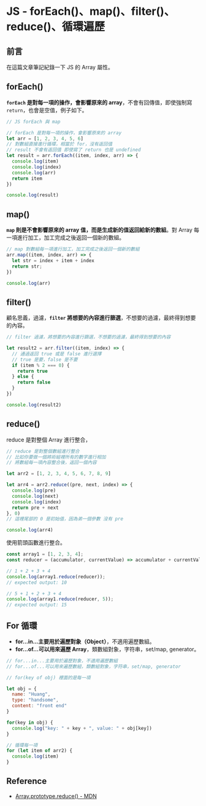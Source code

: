 # JS - forEach()、map()、filter()、reduce()、循環遍歷


## 前言

在這篇文章筆記紀錄一下 JS 的 Array 屬性。

## forEach()

**`forEach` 是對每一項的操作，會影響原來的 array**，不會有回傳值，即使強制寫 `return`，也會是空值，例子如下。

```js
// JS forEach 與 map

// forEach 是對每一項的操作，會影響原來的 array
let arr = [1, 2, 3, 4, 5, 6]
// 對數組直接進行循環，相當於 for，沒有返回值
// result 不會有返回值 即使寫了 return 也是 undefined
let result = arr.forEach((item, index, arr) => {
  console.log(item)
  console.log(index)
  console.log(arr)
  return item
})

console.log(result)
```

## map()

**`map` 則是不會影響原來的 array 值，而是生成新的值返回給新的數組**。對 Array 每一項進行加工，加工完成之後返回一個新的數組。

```js
// map 對數組每一項進行加工，加工完成之後返回一個新的數組
arr.map((item, index, arr) => {
  let str = index + item + index
  return str;
})

console.log(arr)
```

## filter()

顧名思義，過濾，**`filter` 將想要的內容進行篩選**，不想要的過濾，最終得到想要的內容。

```js
// filter 過濾，將想要的內容進行篩選，不想要的過濾，最終得到想要的內容

let result2 = arr.filter((item, index) => {
  // 通過返回 true 或是 false 進行選擇
  // true 是要，false 是不要
  if (item % 2 === 0) {
    return true
  } else {
    return false
  }
})

console.log(result2)
```

## reduce()

reduce 是對整個 Array 進行整合，

```js
// reduce 是對整個數組進行整合
// 比如你要做一個將術組裡所有的數字進行相加
// 將數組每一項內容整合後，返回一個內容

let arr2 = [1, 2, 3, 4, 5, 6, 7, 8, 9]

let arr4 = arr2.reduce((pre, next, index) => {
  console.log(pre)
  console.log(next)
  console.log(index)
  return pre + next
}, 0)
// 這裡尾部的 0 是初始值，因為弟一個參數 沒有 pre

console.log(arr4)
```

使用箭頭函數進行整合。

```js
const array1 = [1, 2, 3, 4];
const reducer = (accumulator, currentValue) => accumulator + currentValue;

// 1 + 2 + 3 + 4
console.log(array1.reduce(reducer));
// expected output: 10

// 5 + 1 + 2 + 3 + 4
console.log(array1.reduce(reducer, 5));
// expected output: 15
```

## For 循環

- **for...in...主要用於遍歷對象（Object）**，不適用遍歷數組。
- **for...of...可以用來遍歷 Array**，類數組對象，字符串，set/map, generator。

```js
// for...in...主要用於遍歷對象，不適用遍歷數組
// for...of...可以用來遍歷數組，類數組對象，字符串，set/map, generator

// for(key of obj) 裡面的是每一項

let obj = {
  name: "Huang",
  type: "handsome",
  content: "front end"
}

for(key in obj) {
  console.log("key: " + key + ", value: " + obj[key])
}

// 循環每一項
for (let item of arr2) {
  console.log(item)
}
```

## Reference

- [Array.prototype.reduce() - MDN](https://developer.mozilla.org/zh-TW/docs/Web/JavaScript/Reference/Global_Objects/Array/Reduce)
